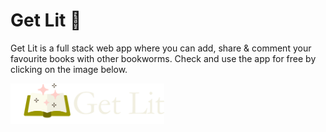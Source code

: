# Get Lit 📜

Get Lit is a full stack web app where you can add, share & comment your favourite books with other bookworms. Check and use the app for free by clicking on the image below.

<a href="https://getlit-bookclub.herokuapp.com/" target="_blank">
  <img src="./public/img/logo-get-lit-horizontal-small.png" height="65px">
</a>
